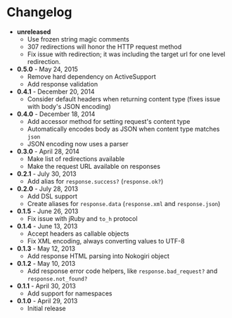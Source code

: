 # Changelog

* **unreleased**
    * Use frozen string magic comments
    * 307 redirections will honor the HTTP request method
    * Fix issue with redirection; it was including the target url for one level redirection.
* **0.5.0** - May 24, 2015
    * Remove hard dependency on ActiveSupport
    * Add response validation
* **0.4.1** - December 20, 2014
    * Consider default headers when returning content type (fixes issue with body's JSON encoding)
* **0.4.0** - December 18, 2014
    * Add accessor method for setting request's content type
    * Automatically encodes body as JSON when content type matches `json`
    * JSON encoding now uses a parser
* **0.3.0** - April 28, 2014
    * Make list of redirections available
    * Make the request URL available on responses
* **0.2.1** - July 30, 2013
    * Add alias for `response.success?` (`response.ok?`)
* **0.2.0** - July 28, 2013
    * Add DSL support
    * Create aliases for `response.data` (`response.xml` and `response.json`)
* **0.1.5** - June 26, 2013
    * Fix issue with jRuby and `to_h` protocol
* **0.1.4** - June 13, 2013
    * Accept headers as callable objects
    * Fix XML encoding, always converting values to UTF-8
* **0.1.3** - May 12, 2013
    * Add response HTML parsing into Nokogiri object
* **0.1.2** - May 10, 2013
    * Add response error code helpers, like `response.bad_request?` and `response.not_found?`
* **0.1.1** - April 30, 2013
    * Add support for namespaces
* **0.1.0** - April 29, 2013
    * Initial release
